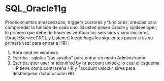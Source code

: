 # SQL_Oracle11g
Procedimientos almacenados, triggers,cursores y funciones; creadas para comprender la función de cada uno.
Si usted posee Oracle y sqldeveloper; lo primero que debe de hacer es verificar los servicios y sino iniciarlos (OracleServiceORCL 
y Listener) luego haga los siguientes pasos si es su primera vez( para entrar a HR) :

1. Abra cmd en windows
2. Escriba : sqlplus "/as sysdba" para entrar en modo Administrador
3. Escriba: alter user hr identified by hr account unlock; lo cual el esquema HR tiene como contraseña HR y "account unlock" 
sirve para desbloquear dicho usuario HR.
